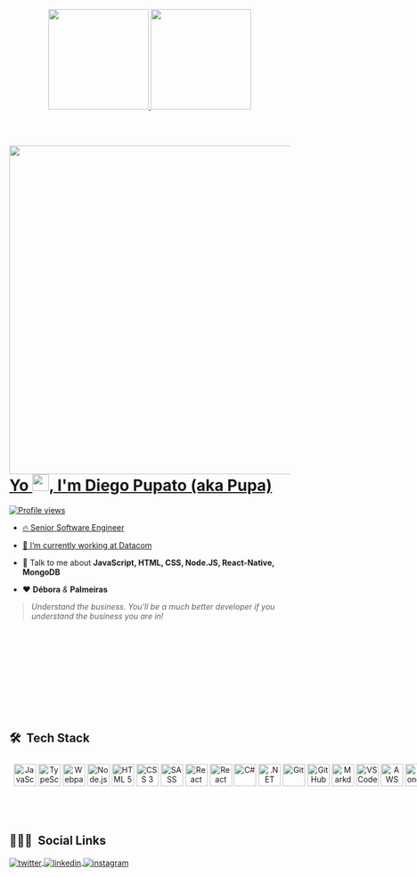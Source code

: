 <div align="center">
  <a href="https://github.com/pupato13">
  <img height="180em" src="https://github-readme-stats.vercel.app/api?username=pupato13&show_icons=true&theme=dracula&include_all_commits=true&count_private=true"/>
  <img height="180em" src="https://github-readme-stats.vercel.app/api/top-langs/?username=pupato13&layout=compact&langs_count=7&theme=dracula"/>
</div>
  
  <br/><br/>

<img align="right" height="590em" src="https://raw.githubusercontent.com/gist/pupato13/6cf8de78ea73eea8d95c9577caa832b1/raw/0e8f36e4c2ddc981e7dbe96cfe21c482e6345599/githubcard.svg"/>
<h1 align="left">Yo <img src="https://raw.githubusercontent.com/kaueMarques/kaueMarques/master/hi.gif" width="30px">, I'm Diego Pupato (aka Pupa)</h1>
<p align="left"> <img src="https://komarev.com/ghpvc/?username=pupato13&color=green" alt="Profile views" /> </p>

- 🔥 Senior Software Engineer

- 🔭 I’m currently working at [Datacom](https://datacom.com/)

- 💬 Talk to me about **JavaScript, HTML, CSS, Node.JS, React-Native, MongoDB**

- ❤ **Débora** *&* **Palmeiras**

> *Understand the business. You'll be a much better developer if you understand the business you are in!*

<br><br>
<br><br>
<br><br>
<br><br>
<br>

## 🛠 &nbsp;Tech Stack
<div align="center" style="background-color: #fff; display: flex; align-items: center; border-radius: 4px;">
  <div style="display: flex; align-items: center; padding: 8px; border-radius: 8px;"><br>
    <img align="center" alt="JavaScript" height="40" width="40" src="https://cdn.jsdelivr.net/gh/devicons/devicon/icons/javascript/javascript-original.svg">&nbsp;
    <img align="center" alt="TypeScript" height="40" width="40" src="https://cdn.jsdelivr.net/gh/devicons/devicon/icons/typescript/typescript-original.svg">&nbsp;
    <img align="center" alt="Webpack" height="40" width="40" src="https://cdn.jsdelivr.net/gh/devicons/devicon/icons/webpack/webpack-original.svg">&nbsp;
    <img align="center" alt="Node.js" height="40" width="40" src="https://cdn.jsdelivr.net/gh/devicons/devicon/icons/nodejs/nodejs-original.svg">&nbsp;
    <img align="center" alt="HTML 5" height="40" width="40" src="https://cdn.jsdelivr.net/gh/devicons/devicon/icons/html5/html5-original.svg">&nbsp;
    <img align="center" alt="CSS 3" height="40" width="40" src="https://cdn.jsdelivr.net/gh/devicons/devicon/icons/css3/css3-original.svg">&nbsp;
    <img align="center" alt="SASS" height="40" width="40" src="https://cdn.jsdelivr.net/gh/devicons/devicon/icons/sass/sass-original.svg">&nbsp;
    <img align="center" alt="React" height="40" width="40" src="https://cdn.jsdelivr.net/gh/devicons/devicon/icons/react/react-original.svg">&nbsp;
    <img align="center" alt="React Native" height="40" width="40" src="https://cdn.jsdelivr.net/gh/devicons/devicon/icons/react/react-original.svg">&nbsp;
    <img align="center" alt="C#" height="40" width="40" src="https://cdn.jsdelivr.net/gh/devicons/devicon/icons/csharp/csharp-original.svg">&nbsp;
    <img align="center" alt=".NET Core" height="40" width="40" src="https://cdn.jsdelivr.net/gh/devicons/devicon/icons/dotnetcore/dotnetcore-original.svg">&nbsp;
    <img align="center" alt="Git" height="40" width="40" src="https://cdn.jsdelivr.net/gh/devicons/devicon/icons/git/git-original.svg">&nbsp;
    <img align="center" alt="GitHub" height="40" width="40" src="https://cdn.jsdelivr.net/gh/devicons/devicon/icons/github/github-original.svg">&nbsp;
    <img align="center" alt="Markdown" height="40" width="40" src="https://cdn.jsdelivr.net/gh/devicons/devicon/icons/markdown/markdown-original.svg">&nbsp;
    <img align="center" alt="VS Code" height="40" width="40" src="https://cdn.jsdelivr.net/gh/devicons/devicon/icons/vscode/vscode-original.svg">&nbsp;
    <img align="center" alt="AWS" height="40" width="40" src="https://cdn.jsdelivr.net/gh/devicons/devicon/icons/amazonwebservices/amazonwebservices-original.svg">&nbsp;
    <img align="center" alt="MongoDB" height="40" width="40" src="https://cdn.jsdelivr.net/gh/devicons/devicon/icons/mongodb/mongodb-original.svg">&nbsp;
    <img align="center" alt="PostgreSQL" height="40" width="40" src="https://cdn.jsdelivr.net/gh/devicons/devicon/icons/postgresql/postgresql-original.svg">&nbsp;
    <img align="center" alt="SQL" height="40" width="40" src="https://cdn.jsdelivr.net/gh/devicons/devicon/icons/microsoftsqlserver/microsoftsqlserver-plain.svg">
    <img align="center" alt="SQLite" height="40" width="40" src="https://img.shields.io/badge/-003B57?style=for-the-badge&logo=sqlite&logoColor=white">
  </div>
</div>
  
<br><br>

## 👨🏽‍🦲 &nbsp;Social Links

<a href="https://twitter.com/pupato13" target="_blank">
  <img align="center" src="https://img.shields.io/badge/-pupato13-1DA1F2?style=plastic&logo=twitter&logoColor=white" alt="twitter"/>  
</a>
<a href="https://www.linkedin.com/in/diego-pupato/" target="_blank">
  <img align="center" src="https://img.shields.io/badge/-diego--pupato-0A66C2?style=plastic&logo=linkedin" alt="linkedin"/>
</a>
<a href="https://instagram.com/pupato.diego" target="_blank">
 <img align="center" src="https://img.shields.io/badge/-pupato.diego-05122A?style=plastict&logo=instagram" alt="instagram"/>
</a>
</p>

